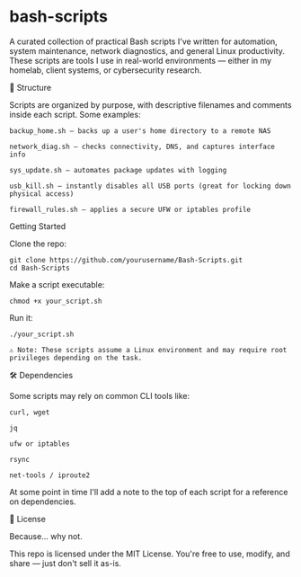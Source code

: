 # bash-scripts 

A curated collection of practical Bash scripts I've written for automation, system maintenance, network diagnostics, and general Linux productivity. These scripts are tools I use in real-world environments — either in my homelab, client systems, or cybersecurity research.

📁 Structure

Scripts are organized by purpose, with descriptive filenames and comments inside each script. Some examples:

    backup_home.sh – backs up a user's home directory to a remote NAS

    network_diag.sh – checks connectivity, DNS, and captures interface info

    sys_update.sh – automates package updates with logging

    usb_kill.sh – instantly disables all USB ports (great for locking down physical access)

    firewall_rules.sh – applies a secure UFW or iptables profile

 Getting Started

Clone the repo:

    git clone https://github.com/yourusername/Bash-Scripts.git
    cd Bash-Scripts

Make a script executable:

    chmod +x your_script.sh

Run it:

    ./your_script.sh

    ⚠️ Note: These scripts assume a Linux environment and may require root privileges depending on the task.

🛠 Dependencies

Some scripts may rely on common CLI tools like:

    curl, wget

    jq

    ufw or iptables

    rsync

    net-tools / iproute2

At some point in time I'll add a note to the top of each script for a reference on dependencies.


📜 License

Because... why not. 

This repo is licensed under the MIT License. You're free to use, modify, and share — just don't sell it as-is.

